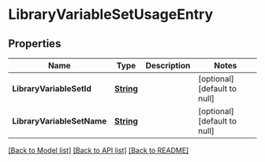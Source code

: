 # LibraryVariableSetUsageEntry
## Properties

Name | Type | Description | Notes
------------ | ------------- | ------------- | -------------
**LibraryVariableSetId** | [**String**](string.md) |  | [optional] [default to null]
**LibraryVariableSetName** | [**String**](string.md) |  | [optional] [default to null]

[[Back to Model list]](../README.md#documentation-for-models) [[Back to API list]](../README.md#documentation-for-api-endpoints) [[Back to README]](../README.md)

